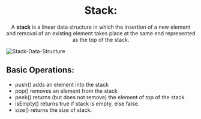 <h1 align="center">Stack:</h1>

<p align="center">
A <b>stack</b> is a linear data structure in which the insertion of a new element and removal of an existing element takes place at the same end represented as the top of the stack.
 </p>

![Stack-Data-Structure](https://user-images.githubusercontent.com/57627290/234300973-bb7af19a-2568-485b-bcfa-b5fe1766fa16.png)

## Basic Operations:

- push() adds an element into the stack
- pop() removes an element from the stack
- peek() returns (but does not remove) the element of top of the stack.
- isEmpty() returns true if stack is empty, else false.
- size() returns the size of stack.
